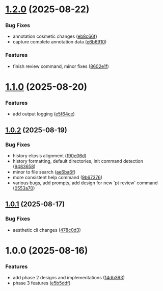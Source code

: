 # [1.2.0](https://github.com/apowers313/pupt/compare/v1.1.0...v1.2.0) (2025-08-22)


### Bug Fixes

* annotation cosmetic changes ([eb8c66f](https://github.com/apowers313/pupt/commit/eb8c66fac876c88514d5f8fb756afd96c0d70858))
* capture complete annotation data ([e6b6910](https://github.com/apowers313/pupt/commit/e6b6910f673d1cac0e3395edf48632cfe842e76b))


### Features

* finish review command, minor fixes ([8602e1f](https://github.com/apowers313/pupt/commit/8602e1f8188853587049d57d98077bdcbdfc13e7))

# [1.1.0](https://github.com/apowers313/pupt/compare/v1.0.2...v1.1.0) (2025-08-20)


### Features

* add output logging ([e5f64ce](https://github.com/apowers313/pupt/commit/e5f64ce547039e6684070d848b243ce84f6da18d))

## [1.0.2](https://github.com/apowers313/pupt/compare/v1.0.1...v1.0.2) (2025-08-19)


### Bug Fixes

* history elipsis alignment ([f90e06d](https://github.com/apowers313/pupt/commit/f90e06d739bdbc1d328c8e729bec79f1c42f16c0))
* history formatting, default directories, init command detection ([9483658](https://github.com/apowers313/pupt/commit/9483658245c5714d55b7f3ecd5f14875f05a6756))
* minor to file search ([ae6ba6f](https://github.com/apowers313/pupt/commit/ae6ba6fa21747f25408b184bd2505b28a62f673e))
* more consistent help command ([9b67376](https://github.com/apowers313/pupt/commit/9b6737606d0c23bcd07987890885104652a163b4))
* various bugs, add prompts, add design for new 'pt review' command ([0553a70](https://github.com/apowers313/pupt/commit/0553a704f07ecbb26d8e5106b0f741e822fde737))

## [1.0.1](https://github.com/apowers313/pupt/compare/v1.0.0...v1.0.1) (2025-08-17)


### Bug Fixes

* aesthetic cli changes ([478c0d3](https://github.com/apowers313/pupt/commit/478c0d3e51b2f9a76e49b8d082c96dea1c6f1da4))

# 1.0.0 (2025-08-16)


### Features

* add phase 2 designs and implementations ([14db363](https://github.com/apowers313/pupt/commit/14db363baf8700040a454d7549afad99e71d47c4))
* phase 3 features ([e5b5ddf](https://github.com/apowers313/pupt/commit/e5b5ddfa7e0a509dfbcedd24f96c68f4de185f68))
